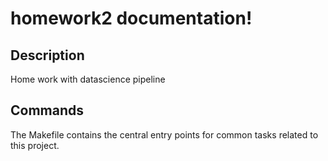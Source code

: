 # homework2 documentation!

## Description

Home work with datascience pipeline

## Commands

The Makefile contains the central entry points for common tasks related to this project.


